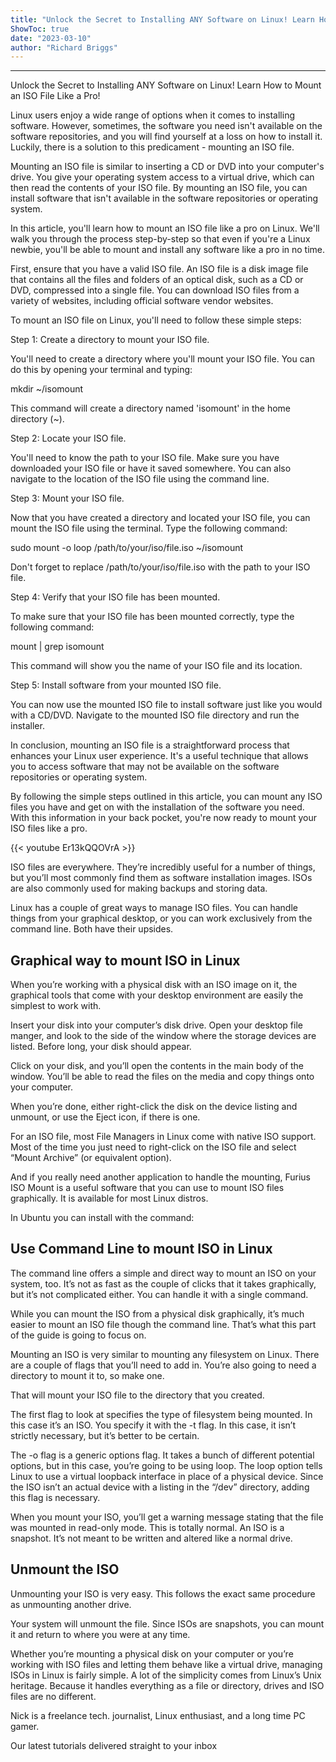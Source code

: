 ```yaml
---
title: "Unlock the Secret to Installing ANY Software on Linux! Learn How to Mount an ISO File Like a Pro!"
ShowToc: true 
date: "2023-03-10"
author: "Richard Briggs"
---
```

*****
Unlock the Secret to Installing ANY Software on Linux! Learn How to Mount an ISO File Like a Pro!

Linux users enjoy a wide range of options when it comes to installing software. However, sometimes, the software you need isn't available on the software repositories, and you will find yourself at a loss on how to install it. Luckily, there is a solution to this predicament - mounting an ISO file.

Mounting an ISO file is similar to inserting a CD or DVD into your computer's drive. You give your operating system access to a virtual drive, which can then read the contents of your ISO file. By mounting an ISO file, you can install software that isn't available in the software repositories or operating system.

In this article, you'll learn how to mount an ISO file like a pro on Linux. We'll walk you through the process step-by-step so that even if you're a Linux newbie, you'll be able to mount and install any software like a pro in no time.

First, ensure that you have a valid ISO file. An ISO file is a disk image file that contains all the files and folders of an optical disk, such as a CD or DVD, compressed into a single file. You can download ISO files from a variety of websites, including official software vendor websites.

To mount an ISO file on Linux, you'll need to follow these simple steps:

Step 1: Create a directory to mount your ISO file.

You'll need to create a directory where you'll mount your ISO file. You can do this by opening your terminal and typing:

mkdir ~/isomount

This command will create a directory named 'isomount' in the home directory (~).

Step 2: Locate your ISO file.

You'll need to know the path to your ISO file. Make sure you have downloaded your ISO file or have it saved somewhere. You can also navigate to the location of the ISO file using the command line.

Step 3: Mount your ISO file.

Now that you have created a directory and located your ISO file, you can mount the ISO file using the terminal. Type the following command:

sudo mount -o loop /path/to/your/iso/file.iso ~/isomount

Don't forget to replace /path/to/your/iso/file.iso with the path to your ISO file.

Step 4: Verify that your ISO file has been mounted.

To make sure that your ISO file has been mounted correctly, type the following command:

mount | grep isomount

This command will show you the name of your ISO file and its location.

Step 5: Install software from your mounted ISO file.

You can now use the mounted ISO file to install software just like you would with a CD/DVD. Navigate to the mounted ISO file directory and run the installer.

In conclusion, mounting an ISO file is a straightforward process that enhances your Linux user experience. It's a useful technique that allows you to access software that may not be available on the software repositories or operating system.

By following the simple steps outlined in this article, you can mount any ISO files you have and get on with the installation of the software you need. With this information in your back pocket, you're now ready to mount your ISO files like a pro.

{{< youtube Er13kQQOVrA >}} 



ISO files are everywhere. They’re incredibly useful for a number of things, but you’ll most commonly find them as software installation images. ISOs are also commonly used for making backups and storing data.
 
Linux has a couple of great ways to manage ISO files. You can handle things from your graphical desktop, or you can work exclusively from the command line. Both have their upsides.
 
## Graphical way to mount ISO in Linux
 
When you’re working with a physical disk with an ISO image on it, the graphical tools that come with your desktop environment are easily the simplest to work with.
 
Insert your disk into your computer’s disk drive. Open your desktop file manger, and look to the side of the window where the storage devices are listed. Before long, your disk should appear.
 

 
Click on your disk, and you’ll open the contents in the main body of the window. You’ll be able to read the files on the media and copy things onto your computer.
 
When you’re done, either right-click the disk on the device listing and unmount, or use the Eject icon, if there is one.
 
For an ISO file, most File Managers in Linux come with native ISO support. Most of the time you just need to right-click on the ISO file and select “Mount Archive” (or equivalent option).
 
And if you really need another application to handle the mounting, Furius ISO Mount is a useful software that you can use to mount ISO files graphically. It is available for most Linux distros.
 
In Ubuntu you can install with the command:
 
## Use Command Line to mount ISO in Linux
 
The command line offers a simple and direct way to mount an ISO on your system, too. It’s not as fast as the couple of clicks that it takes graphically, but it’s not complicated either. You can handle it with a single command.
 
While you can mount the ISO from a physical disk graphically, it’s much easier to mount an ISO file though the command line. That’s what this part of the guide is going to focus on.
 
Mounting an ISO is very similar to mounting any filesystem on Linux. There are a couple of flags that you’ll need to add in. You’re also going to need a directory to mount it to, so make one.
 
That will mount your ISO file to the directory that you created.
 
The first flag to look at specifies the type of filesystem being mounted. In this case it’s an ISO. You specify it with the -t flag. In this case, it isn’t strictly necessary, but it’s better to be certain.
 
The -o flag is a generic options flag. It takes a bunch of different potential options, but in this case, you’re going to be using loop. The loop option tells Linux to use a virtual loopback interface in place of a physical device. Since the ISO isn’t an actual device with a listing in the “/dev” directory, adding this flag is necessary.
 
When you mount your ISO, you’ll get a warning message stating that the file was mounted in read-only mode. This is totally normal. An ISO is a snapshot. It’s not meant to be written and altered like a normal drive.
 
## Unmount the ISO
 
Unmounting your ISO is very easy. This follows the exact same procedure as unmounting another drive.
 
Your system will unmount the file. Since ISOs are snapshots, you can mount it and return to where you were at any time.
 
Whether you’re mounting a physical disk on your computer or you’re working with ISO files and letting them behave like a virtual drive, managing ISOs in Linux is fairly simple. A lot of the simplicity comes from Linux’s Unix heritage. Because it handles everything as a file or directory, drives and ISO files are no different.
 
Nick is a freelance tech. journalist, Linux enthusiast, and a long time PC gamer.
 
Our latest tutorials delivered straight to your inbox




